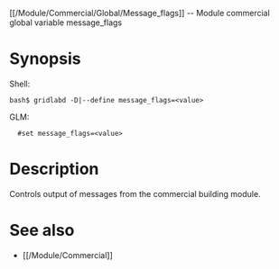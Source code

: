 [[/Module/Commercial/Global/Message_flags]] -- Module commercial global variable message_flags

# Synopsis

Shell:

~~~
bash$ gridlabd -D|--define message_flags=<value>
~~~

GLM:

~~~
  #set message_flags=<value>
~~~

# Description

Controls output of messages from the commercial building module.

# See also

* [[/Module/Commercial]]
